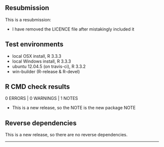 ## Resubmission
This is a resubmission:
* I have removed the LICENCE file after mistakingly included it

## Test environments
* local OSX install, R 3.3.3
* local Windows install, R 3.3.3
* ubuntu 12.04.5 (on travis-ci), R 3.3.2
* win-builder (R-release & R-devel)

## R CMD check results

0 ERRORS | 0 WARNINGS | 1 NOTES


* This is a new release, so the NOTE is the new package NOTE

## Reverse dependencies

This is a new release, so there are no reverse dependencies.

---
